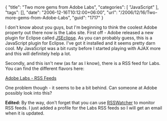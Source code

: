 {
	"title": "Two more gems from Adobe Labs",
	"categories": [
		"JavaScript"
	],
	"tags": [],
	"date": "2006-12-16T10:12:00+06:00",
	"url": "/2006/12/16/Two-more-gems-from-Adobe-Labs",
	"guid": "1717"
}

I don't know about you guys, but I'm beginning to think the coolest Adobe property out there now is the Labs site. First off - Adobe released a new plugin for Eclipse called <a href="http://labs.adobe.com/technologies/jseclipse/">JSEclipse</a>. As you can probably guess, this is a JavaScript plugin for Eclipse. I've got it installed and it seems pretty darn cool. My JavaScript was a bit rusty before I started playing with AJAX more and this will definitely help a lot. 

Secondly, and this isn't new (as far as I know), there is a RSS feed for Labs. You can find the different flavors here:

<a href="http://labs.adobe.com/rss_feeds/">Adobe Labs - RSS Feeds</a>

One problem though - it seems to be a bit behind. Can someone at Adobe possibly look into this?

<b>Edited:</b> By the way, don't forget that you can use <a href="http://www.rsswatcher.com">RSSWatcher</a> to monitor RSS feeds. I just added a profile for the Labs RSS feeds so I will get an email when it is updated.
